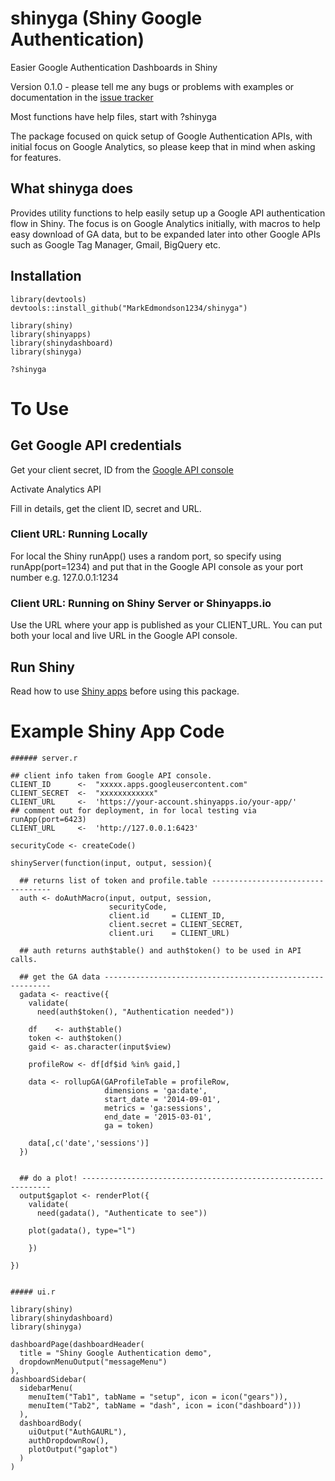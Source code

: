 # shinyga (Shiny Google Authentication)
Easier Google Authentication Dashboards in Shiny

Version 0.1.0 - please tell me any bugs or problems with examples or documentation in the [issue tracker](https://github.com/MarkEdmondson1234/shinyga/issues)

Most functions have help files, start with ?shinyga

The package focused on quick setup of Google Authentication APIs, with initial focus on Google Analytics, so please keep that in mind when asking for features. 

## What shinyga does

Provides utility functions to help easily setup up a Google API authentication flow in Shiny. The focus is on Google Analytics initially, with macros to help easy download of GA data, but to be expanded later into other Google APIs such as Google Tag Manager, Gmail, BigQuery etc.

## Installation

    library(devtools)
    devtools::install_github("MarkEdmondson1234/shinyga")
    
    library(shiny)
    library(shinyapps)
    library(shinydashboard)
    library(shinyga)
    
    ?shinyga

# To Use

## Get Google API credentials

Get your client secret, ID from the [Google API console](https://ga-dev-tools.appspot.com/explorer/)

Activate Analytics API

Fill in details, get the client ID, secret and URL.

### Client URL: Running Locally
For local the Shiny runApp() uses a random port, so specify using runApp(port=1234) and put that in the Google API console as your port number e.g. 127.0.0.1:1234

### Client URL: Running on Shiny Server or Shinyapps.io
Use the URL where your app is published as your CLIENT_URL.  You can put both your local and live URL in the Google API console. 

## Run Shiny

Read how to use [Shiny apps](http://shiny.rstudio.com/) before using this package.

# Example Shiny App Code
 
    ###### server.r
    
    ## client info taken from Google API console.
    CLIENT_ID      <-  "xxxxx.apps.googleusercontent.com"
    CLIENT_SECRET  <-  "xxxxxxxxxxxx"
    CLIENT_URL     <-  'https://your-account.shinyapps.io/your-app/'
    ## comment out for deployment, in for local testing via runApp(port=6423)
    CLIENT_URL     <-  'http://127.0.0.1:6423' 
    
    securityCode <- createCode()
    
    shinyServer(function(input, output, session){
  
      ## returns list of token and profile.table ----------------------------------
      auth <- doAuthMacro(input, output, session,
                          securityCode,
                          client.id     = CLIENT_ID,
                          client.secret = CLIENT_SECRET, 
                          client.uri    = CLIENT_URL)
  
      ## auth returns auth$table() and auth$token() to be used in API calls.
  
      ## get the GA data ----------------------------------------------------------
      gadata <- reactive({
        validate(
          need(auth$token(), "Authentication needed"))
    
        df    <- auth$table()
        token <- auth$token()
        gaid <- as.character(input$view)
        
        profileRow <- df[df$id %in% gaid,] 
        
        data <- rollupGA(GAProfileTable = profileRow,
                         dimensions = 'ga:date',
                         start_date = '2014-09-01',
                         metrics = 'ga:sessions',
                         end_date = '2015-03-01',
                         ga = token)
                         
        data[,c('date','sessions')]
      }) 
  
  
      ## do a plot! ---------------------------------------------------------------
      output$gaplot <- renderPlot({
        validate(
          need(gadata(), "Authenticate to see"))
    
        plot(gadata(), type="l") 
    
        })
  
    })

    
    ##### ui.r
    
    library(shiny)
    library(shinydashboard)
    library(shinyga)

    dashboardPage(dashboardHeader(
      title = "Shiny Google Authentication demo",
      dropdownMenuOutput("messageMenu")
    ),
    dashboardSidebar(
      sidebarMenu(
        menuItem("Tab1", tabName = "setup", icon = icon("gears")),
        menuItem("Tab2", tabName = "dash", icon = icon("dashboard")))
      ),
      dashboardBody(
        uiOutput("AuthGAURL"),
        authDropdownRow(),
        plotOutput("gaplot")
      )
    )

